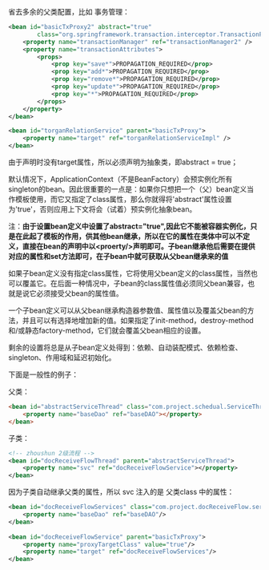 省去多余的父类配置，比如 事务管理：

```xml
<bean id="basicTxProxy2" abstract="true"
		class="org.springframework.transaction.interceptor.TransactionProxyFactoryBean">
    <property name="transactionManager" ref="transactionManager2" />
    <property name="transactionAttributes">
        <props>
            <prop key="save*">PROPAGATION_REQUIRED</prop>
            <prop key="add*">PROPAGATION_REQUIRED</prop>
            <prop key="remove*">PROPAGATION_REQUIRED</prop>
            <prop key="update*">PROPAGATION_REQUIRED</prop>
            <prop key="*">PROPAGATION_REQUIRED</prop>
        </props>
    </property>
</bean>
```

```xml
<bean id="torganRelationService" parent="basicTxProxy">
    <property name="target" ref="torganRelationServiceImpl" />
</bean>
```

由于声明时没有target属性，所以必须声明为抽象类，即abstract = true；

默认情况下，ApplicationContext（不是BeanFactory）会预实例化所有singleton的bean。因此很重要的一点是：如果你只想把一个（父）bean定义当作模板使用，而它又指定了class属性，那么你就得将'abstract'属性设置为'true'，否则应用上下文将会（试着）预实例化抽象bean。

注：**由于设置bean定义中设置了abstract="true",因此它不能被容器实例化，只是在此起了模板的作用，供其他bean继承，所以在它的属性在类体中可以不定义，直接在bean的声明中以\<proerty/>声明即可。子bean继承他后需要在提供对应的属性和set方法即可，在子bean中就可获取从父bean继承来的值**

如果子bean定义没有指定class属性，它将使用父bean定义的class属性，当然也可以覆盖它。在后面一种情况中，子bean的class属性值必须同父bean兼容，也就是说它必须接受父bean的属性值。

一个子bean定义可以从父bean继承构造器参数值、属性值以及覆盖父bean的方法，并且可以有选择地增加新的值。如果指定了init-method，destroy-method和/或静态factory-method，它们就会覆盖父bean相应的设置。

剩余的设置将总是从子bean定义处得到：依赖、自动装配模式、依赖检查、singleton、作用域和延迟初始化。

下面是一般性的例子：

父类：

```html
<bean id="abstractServiceThread" class="com.project.schedual.ServiceThread" abstract="true">
    <property name="baseDao" ref="baseDAO"></property>
</bean>
```

子类：

```xml
<!-- zhoushun 2级流程 -->
<bean id="docReceiveFlowThread" parent="abstractServiceThread">
    <property name="svc" ref="docReceiveFlowService"></property>
</bean>
```

因为子类自动继承父类的属性，所以 svc 注入的是 父类class 中的属性：

```xml
<bean id="docReceiveFlowServices" class="com.project.docReceiveFlow.service.DocReceiveFlowService">
    <property name="baseDao" ref="baseDAO"/>
</bean>
	
<bean id="docReceiveFlowService" parent="basicTxProxy">
    <property name="proxyTargetClass" value="true"/>  
    <property name="target" ref="docReceiveFlowServices"/>
</bean>	
```

